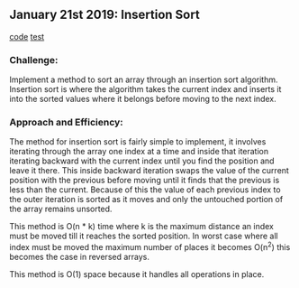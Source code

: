 ## January 21st 2019: Insertion Sort

[code](../src/main/java/insertionsort/InsertionSort.java)
[test](../src/test/java/insertionsort/InsertionSortTest.java)

### Challenge:

Implement a method to sort an array through an insertion sort algorithm. Insertion sort is where the algorithm takes the current index and inserts it into the sorted values where it belongs before moving to the next index.

### Approach and Efficiency:

The method for insertion sort is fairly simple to implement, it involves iterating through the array one index at a time and inside that iteration iterating backward with the current index until you find the position and leave it there. This inside backward iteration swaps the value of the current position with the previous before moving until it finds that the previous is less than the current. Because of this the value of each previous index to the outer iteration is sorted as it moves and only the untouched portion of the array remains unsorted.

This method is O(n * k) time where k is the maximum distance an index must be moved till it reaches the sorted position. In worst case where all index must be moved the maximum number of places it becomes O(n<sup>2</sup>) this becomes the case in reversed arrays.

This method is O(1) space because it handles all operations in place.